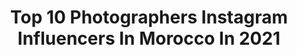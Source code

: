 ---
title: Top 10 Photographers Instagram Influencers In Morocco In 2021
description: >-
  Find top photographers Instagram influencers in Morocco in 2021. Most popular hashtags: #morocco #photography #visitmorocco #moroccobyyou.
platform: Instagram
hits: 77
text_top: See the best Instagram influencers on inBeat.
text_bottom: inBeat has 77 Instagram influencers like this in Morocco for you to contact.
profiles:
  - username: "hamzvrochdi"
    fullname: >-
      Hamza Rochdi
    bio: >-
      Bloom where you are planted🥀 Photographer / interior architect Dm for inquiries Personnal account: @hr_rochdi Associate manager of: @framers.agency
    location: "Morocco"
    followers: 6821
    engagement: 1552
    commentsToLikes: 0.039997
    id: ck0w2k53corv80i19e400qrjr
    verified: false
    hashtags: "#portraitpage, #apricotmagazine, #people, #pursuitofportraits"
  - username: "abdoumetioui"
    fullname: >-
      Abdou El Metioui
    bio: >-
      👑^" M~E~T~I~O~U~I "^ 👑 🇲🇦 photographer in Morocco 📫Abdouelmetioui2@gmail.com 🖥 My page : @abdouelmetiouiphotography
    location: "Morocco"
    followers: 5846
    engagement: 1281
    commentsToLikes: 0.042065
    id: ck9wealcajf1l0j78mh40d0ba
    verified: false
    hashtags: "#mymorocco, #vsco, #blueeye, #moroccobyyou"
  - username: "douniaaerts"
    fullname: >-
      Dounia Aerts
    bio: >-
      Mixed Moroccan-Belgian 🇲🇦🇧🇪 Creator & creative photographer, designer @dounia.aerts Certified energetic healer dounia_aerts@hotmail.com
    location: "Morocco"
    followers: 33948
    engagement: 201
    commentsToLikes: 0.049263
    id: ck13anxtfrbc60i19phgtw5bq
    verified: false
    hashtags: "#casablanca, #ig, #fes, #travel"
  - username: "luciedvorakovaphoto"
    fullname: >-
      Lucie Dvorakova
    bio: >-
      Photographer Czech republic email: luciedvorakovaphoto@gmail.com
    location: "Morocco"
    followers: 8487
    engagement: 868
    commentsToLikes: 0.022568
    id: ck5cee5h6kumb0i11bl4hq2zl
    verified: false
    hashtags: "#portraitinspiration, #curlyhair, #momentka, #manportrait"
  - username: "maxavdeev"
    fullname: >-
      Max Avdeev
    bio: >-
      Photographer, photojournalist Now in Moscow at +79104186331 All prints are for sale max@maxavdeev.com Diary ———> @visualroutine
    location: "Morocco"
    followers: 78565
    engagement: 203
    commentsToLikes: 0.017625
    id: ck6tofzsadv4f0j71wqvy4ixr
    verified: true
    hashtags: "#sakha, #laptevsea, #yakutia, #bulunsky"
  - username: "psycho.moustache"
    fullname: >-
      Psycho Moustache
    bio: >-
      Hamza Lafrouji Fashion Photographer Moroccan📩:↪️ contacts@psychomoustache.com
    location: "Morocco"
    followers: 28622
    engagement: 577
    commentsToLikes: 0.018436
    id: ck5hgrb584bv10i11fyx5hlop
    verified: false
    hashtags: "#fashion, #ithosmag, #insomniamag, #all"
  - username: "issaitc"
    fullname: >-
      Issa aitichou 🌴
    bio: >-
      22 • Moroccan boy trying to freeze moments in time, obviously I love #traveling and make #creativecontent ◾Let's talk : issa@photographer.net
    location: "Morocco"
    followers: 29964
    engagement: 241
    commentsToLikes: 0.135183
    id: ck5zka34zj3ih0i14ph1hgc1y
    verified: false
    hashtags: "#bestplacestogo, #exploremorocco, #travelling, #passionpassport"
  - username: "zakariaedaoui"
    fullname: >-
      Moroccan  photographer
    bio: >-
      | photographer | Traveling 🇲🇦 Collabo 📧: zakariae.daoui@gmail.com booking photoshoots : DM
    location: "Morocco"
    followers: 24711
    engagement: 658
    commentsToLikes: 0.030162
    id: ck55jcr8wwrqq0i11t39v5mvs
    verified: false
    hashtags: "#travellingthroughtheworld, #beautifuldestinations, #forbestravelguide, #marrakech"
  - username: "peoplephotography"
    fullname: >-
      PeoplePhotography פיפלפוטוגרפי
    bio: >-
      People Photography•Destination Wedding Photographers Based in Israel 🤍 Peoplepho@gmail.com Booking 2021/2022 #פיפלפוטוגרפי 📞 +972(0)528481481
    location: "Morocco"
    followers: 19177
    engagement: 299
    commentsToLikes: 0.074518
    id: ck0tytkw5nzqu0i19o5yrlshw
    verified: false
    hashtags: "#weddingmoments, #weddinginspo, #bridestyle, #weddingjogja"
  - username: "omarelmrabt"
    fullname: >-
      OMAR EL MRABT
    bio: >-
      🎬 Photographer | Visual Artist 🍁 Finnish/Moroccan Content Creator 🇫🇮 Helsinki, Finland 🎈 Welcome to my colorful world 📸 omar.elmrabt@gmail.com
    location: "Morocco"
    followers: 34626
    engagement: 301
    commentsToLikes: 0.035656
    id: ck0ubx90tfgu50i196dhhgupj
    verified: true
    hashtags: "#cherryblossom, #katajanokka, #rukamoments, #helsinki"
---
